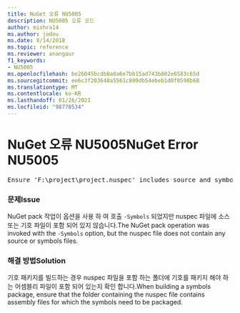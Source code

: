 ```yaml
---
title: NuGet 오류 NU5005
description: NU5005 오류 코드
author: mishra14
ms.author: jodou
ms.date: 8/14/2018
ms.topic: reference
ms.reviewer: anangaur
f1_keywords:
- NU5005
ms.openlocfilehash: be26045bcdb8a0a6e7bb15ad743b802e6583c65d
ms.sourcegitcommit: ee6c3f203648a5561c809db54ebeb1d0f0598b68
ms.translationtype: MT
ms.contentlocale: ko-KR
ms.lasthandoff: 01/26/2021
ms.locfileid: "98778534"
---
```

# <a name="nuget-error-nu5005"></a><span data-ttu-id="3cbe7-103">NuGet 오류 NU5005</span><span class="sxs-lookup"><span data-stu-id="3cbe7-103">NuGet Error NU5005</span></span>
<pre>Ensure 'F:\project\project.nuspec' includes source and symbol files. For help on building symbols package, visit http://docs.nuget.org/.</pre>

### <a name="issue"></a><span data-ttu-id="3cbe7-104">문제</span><span class="sxs-lookup"><span data-stu-id="3cbe7-104">Issue</span></span>

<span data-ttu-id="3cbe7-105">NuGet pack 작업이 옵션을 사용 하 여 호출 `-Symbols` 되었지만 nuspec 파일에 소스 또는 기호 파일이 포함 되어 있지 않습니다.</span><span class="sxs-lookup"><span data-stu-id="3cbe7-105">The NuGet pack operation was invoked with the `-Symbols` option, but the nuspec file does not contain any source or symbols files.</span></span>


### <a name="solution"></a><span data-ttu-id="3cbe7-106">해결 방법</span><span class="sxs-lookup"><span data-stu-id="3cbe7-106">Solution</span></span>

<span data-ttu-id="3cbe7-107">기호 패키지를 빌드하는 경우 nuspec 파일을 포함 하는 폴더에 기호를 패키지 해야 하는 어셈블리 파일이 포함 되어 있는지 확인 합니다.</span><span class="sxs-lookup"><span data-stu-id="3cbe7-107">When building a symbols package, ensure that the folder containing the nuspec file contains assembly files for which the symbols need to be packaged.</span></span>

